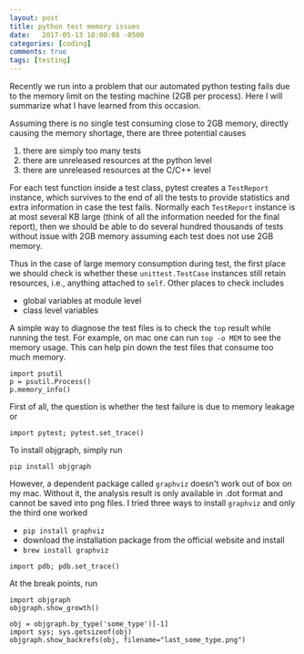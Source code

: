 ```yaml
---
layout: post
title: python test memory issues
date:   2017-05-13 10:00:08 -0500
categories: [coding]
comments: true
tags: [testing]
---
```


Recently we run into a problem that our automated python testing fails
due to the memory limit on the testing machine (2GB per process).
Here I will summarize what I have learned from this occasion.

Assuming there is no single test consuming close to 2GB memory, directly causing the memory shortage, there are three potential causes 

1. there are simply too many tests
1. there are unreleased resources at the python level
1. there are unreleased resources at the C/C++ level

For each test function inside a test class,
pytest creates a `TestReport` instance,
which survives to the end of all the tests to provide statistics and extra information in case the test fails.
Normally each `TestReport` instance is at most several KB large (think of all the information needed for the final report), then we should be able to do several hundred thousands of tests without issue with 2GB memory assuming each test does not use 2GB memory.

Thus in the case of large memory consumption during test, the first place we should check is whether these `unittest.TestCase` instances still retain resources, i.e., anything attached to `self`.
Other places to check includes

* global variables at module level
* class level variables

A simple way to diagnose the test files is to check the `top` result
while running the test. For example, on mac one can run
`top -o MEM` to see the memory usage. This can help pin down the test files that consume too much memory.

```
import psutil
p = psutil.Process()
p.memory_info()
```

First of all, the question is whether the test failure is due to 
memory leakage or 

```
import pytest; pytest.set_trace()
```

To install objgraph, simply run 

```
pip install objgraph
```

However, a dependent package called `graphviz` doesn't work out of box on my mac. Without it, the analysis result is only available in .dot format and cannot be saved into png files.
I tried three ways to install `graphviz` and only the third one worked

* `pip install graphviz`
* download the installation package from the official website and install
* `brew install graphviz`


```
import pdb; pdb.set_trace()
```

At the break points, run

```
import objgraph
objgraph.show_growth()
```


```
obj = objgraph.by_type('some_type')[-1]
import sys; sys.getsizeof(obj)
objgraph.show_backrefs(obj, filename="last_some_type.png")
```



